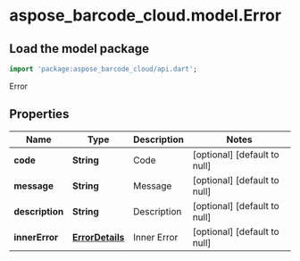 # aspose_barcode_cloud.model.Error

## Load the model package

```dart
import 'package:aspose_barcode_cloud/api.dart';
```
Error

## Properties

Name | Type | Description | Notes
---- | ---- | ----------- | -----
**code** | **String** | Code | [optional] [default to null]
**message** | **String** | Message | [optional] [default to null]
**description** | **String** | Description | [optional] [default to null]
**innerError** | [**ErrorDetails**](ErrorDetails.md) | Inner Error | [optional] [default to null]

